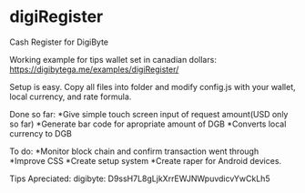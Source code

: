 # digiRegister
Cash Register for DigiByte

Working example for tips wallet set in canadian dollars:  https://digibytega.me/examples/digiRegister/

Setup is easy.  Copy all files into folder and modify config.js with your wallet, local currency, and rate formula.

Done so far:
*Give simple touch screen input of request amount(USD only so far)
*Generate bar code for apropriate amount of DGB
*Converts local currency to DGB

To do:
*Monitor block chain and confirm transaction went through
*Improve CSS
*Create setup system
*Create raper for Android devices.


Tips Apreciated:  digibyte: D9ssH7L8gLjkXrrEWJNWpuvdicvYwCkLh5
